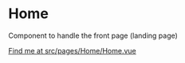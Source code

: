 # Home

Component to handle the front page (landing page)

[Find me at src/pages/Home/Home.vue](https://github.com/FAIRsharing/fairsharing.github.io/tree/newtest/src/pages/Home/Home.vue)